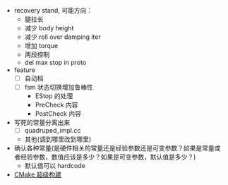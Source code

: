 - recovery stand, 可能方向：
  - 腿拉长
  - 减少 body height
  - 减少 roll over damping iter
  - 增加 torque
  - 两段控制
  - del max stop in proto
- feature
  - [ ] 自动档
  - [ ] fsm 状态切换增加鲁棒性
    - EStop 的处理
    - PreCheck 内容
    - PostCheck 内容
- 写死的常量分离出来
  - [ ] quadruped_impl.cc
  - 其他(调到哪里改到哪里)
- 确认各种常量(是硬件相关的常量还是经验参数还是可变参数？如果是常量或者经验参数，数值应该是多少？如果是可变参数，默认值是多少？)
  - 默认值可以 hardcode
- [CMake 超级构建](https://www.bookstack.cn/read/CMake-Cookbook/content-chapter10-10.4-chinese.md)
